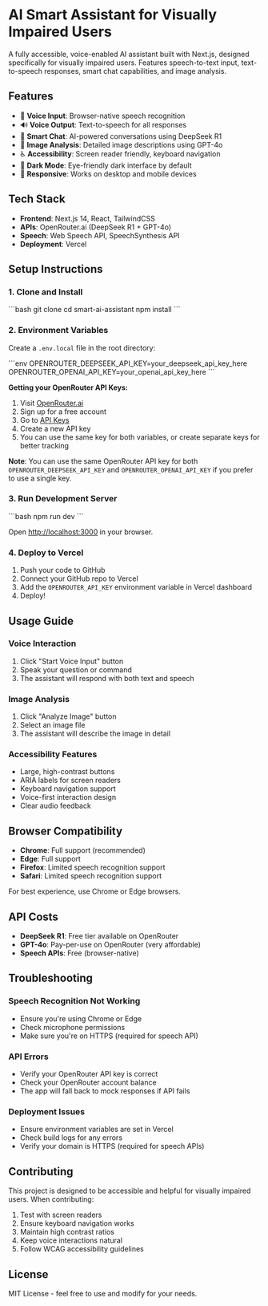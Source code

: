 # AI Smart Assistant for Visually Impaired Users

A fully accessible, voice-enabled AI assistant built with Next.js, designed specifically for visually impaired users. Features speech-to-text input, text-to-speech responses, smart chat capabilities, and image analysis.

## Features

- 🎤 **Voice Input**: Browser-native speech recognition
- 🔊 **Voice Output**: Text-to-speech for all responses
- 🤖 **Smart Chat**: AI-powered conversations using DeepSeek R1
- 📸 **Image Analysis**: Detailed image descriptions using GPT-4o
- ♿ **Accessibility**: Screen reader friendly, keyboard navigation
- 🌙 **Dark Mode**: Eye-friendly dark interface by default
- 📱 **Responsive**: Works on desktop and mobile devices

## Tech Stack

- **Frontend**: Next.js 14, React, TailwindCSS
- **APIs**: OpenRouter.ai (DeepSeek R1 + GPT-4o)
- **Speech**: Web Speech API, SpeechSynthesis API
- **Deployment**: Vercel

## Setup Instructions

### 1. Clone and Install

\`\`\`bash
git clone <your-repo>
cd smart-ai-assistant
npm install
\`\`\`

### 2. Environment Variables

Create a `.env.local` file in the root directory:

\`\`\`env
OPENROUTER_DEEPSEEK_API_KEY=your_deepseek_api_key_here
OPENROUTER_OPENAI_API_KEY=your_openai_api_key_here
\`\`\`

**Getting your OpenRouter API Keys:**

1. Visit [OpenRouter.ai](https://openrouter.ai)
2. Sign up for a free account
3. Go to [API Keys](https://openrouter.ai/keys)
4. Create a new API key
5. You can use the same key for both variables, or create separate keys for better tracking

**Note**: You can use the same OpenRouter API key for both `OPENROUTER_DEEPSEEK_API_KEY` and `OPENROUTER_OPENAI_API_KEY` if you prefer to use a single key.

### 3. Run Development Server

\`\`\`bash
npm run dev
\`\`\`

Open [http://localhost:3000](http://localhost:3000) in your browser.

### 4. Deploy to Vercel

1. Push your code to GitHub
2. Connect your GitHub repo to Vercel
3. Add the `OPENROUTER_API_KEY` environment variable in Vercel dashboard
4. Deploy!

## Usage Guide

### Voice Interaction
1. Click "Start Voice Input" button
2. Speak your question or command
3. The assistant will respond with both text and speech

### Image Analysis
1. Click "Analyze Image" button
2. Select an image file
3. The assistant will describe the image in detail

### Accessibility Features
- Large, high-contrast buttons
- ARIA labels for screen readers
- Keyboard navigation support
- Voice-first interaction design
- Clear audio feedback

## Browser Compatibility

- **Chrome**: Full support (recommended)
- **Edge**: Full support
- **Firefox**: Limited speech recognition support
- **Safari**: Limited speech recognition support

For best experience, use Chrome or Edge browsers.

## API Costs

- **DeepSeek R1**: Free tier available on OpenRouter
- **GPT-4o**: Pay-per-use on OpenRouter (very affordable)
- **Speech APIs**: Free (browser-native)

## Troubleshooting

### Speech Recognition Not Working
- Ensure you're using Chrome or Edge
- Check microphone permissions
- Make sure you're on HTTPS (required for speech API)

### API Errors
- Verify your OpenRouter API key is correct
- Check your OpenRouter account balance
- The app will fall back to mock responses if API fails

### Deployment Issues
- Ensure environment variables are set in Vercel
- Check build logs for any errors
- Verify your domain is HTTPS (required for speech APIs)

## Contributing

This project is designed to be accessible and helpful for visually impaired users. When contributing:

1. Test with screen readers
2. Ensure keyboard navigation works
3. Maintain high contrast ratios
4. Keep voice interactions natural
5. Follow WCAG accessibility guidelines

## License

MIT License - feel free to use and modify for your needs.
